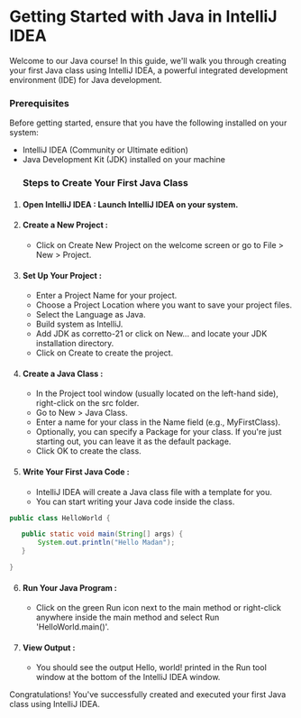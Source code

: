 # Getting Started with Java in IntelliJ IDEA
Welcome to our Java course! In this guide, we'll walk you through creating your first Java class using IntelliJ IDEA, a powerful integrated development environment (IDE) for Java development.
### Prerequisites
Before getting started, ensure that you have the following installed on your system:
- IntelliJ IDEA (Community or Ultimate edition)
- Java Development Kit (JDK) installed on your machine
  ### Steps to Create Your First Java Class
1. #### Open IntelliJ IDEA : Launch IntelliJ IDEA on your system.
2. #### Create a New Project :
     - Click on Create New Project on the welcome screen or go to File > New > Project.
3. #### Set Up Your Project :
     - Enter a Project Name for your project.
     - Choose a Project Location where you want to save your project files.
     - Select the Language as Java.
     - Build system as IntelliJ.
     - Add JDK as corretto-21 or click on New... and locate your JDK installation directory.
     - Click on Create to create the project.
4. #### Create a Java Class :
     - In the Project tool window (usually located on the left-hand side), right-click on the src folder.
     - Go to New > Java Class.
     - Enter a name for your class in the Name field (e.g., MyFirstClass).
     - Optionally, you can specify a Package for your class. If you're just starting out, you can leave it as the default package.
     - Click OK to create the class.
5. #### Write Your First Java Code :
     - IntelliJ IDEA will create a Java class file with a template for you.
     - You can start writing your Java code inside the class.
 ```java
public class HelloWorld {

    public static void main(String[] args) {
        System.out.println("Hello Madan");
    }

}
```

6. #### Run Your Java Program :
   - Click on the green Run icon next to the main method or right-click anywhere inside the main method and select Run 'HelloWorld.main()'.
7. #### View Output :
   - You should see the output Hello, world! printed in the Run tool window at the bottom of the IntelliJ IDEA window.
  
Congratulations! You've successfully created and executed your first Java class using IntelliJ IDEA.



  
  
